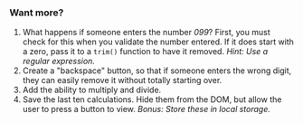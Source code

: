 ### Want more?

1. What happens if someone enters the number *099*? First, you must check for this when you validate the number entered. If it does start with a zero, pass it to a `trim()` function to have it removed. *Hint: Use a regular expression.*
1. Create a "backspace" button, so that if someone enters the wrong digit, they can easily remove it without totally starting over.
1. Add the ability to multiply and divide. 
1. Save the last ten calculations. Hide them from the DOM, but allow the user to press a button to view. *Bonus: Store these in local storage.*